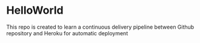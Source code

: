 # HelloWorld
This repo is created to learn a continuous delivery pipeline between Github repository and Heroku for automatic deployment
